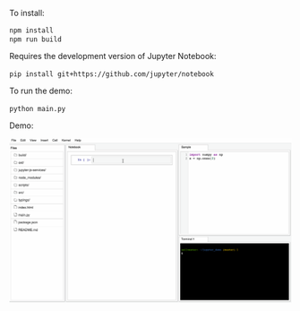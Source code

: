 
To install:

```
npm install 
npm run build
```

Requires the development version of Jupyter Notebook:

`pip install git+https://github.com/jupyter/notebook`

To run the demo:

`python main.py`


Demo:

<img alt="Phosphor Demo" width="600px" src="phosphor_demo.gif"></img>
